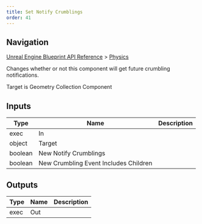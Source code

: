 ```yaml
---
title: Set Notify Crumblings
order: 41
---
```

## Navigation

[Unreal Engine Blueprint API Reference](https://dev.epicgames.com/documentation/en-us/unreal-engine/BlueprintAPI) > [Physics](https://dev.epicgames.com/documentation/en-us/unreal-engine/BlueprintAPI/Physics)

Changes whether or not this component will get future crumbling notifications.

Target is Geometry Collection Component

## Inputs

| Type | Name | Description |
| --- | --- | --- |
| exec | In |  |
| object | Target |  |
| boolean | New Notify Crumblings |  |
| boolean | New Crumbling Event Includes Children |  |

## Outputs

| Type | Name | Description |
| --- | --- | --- |
| exec | Out |  |
